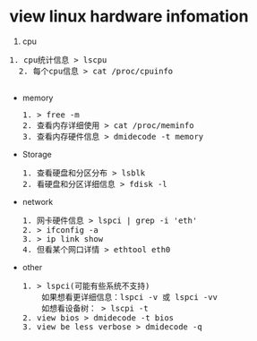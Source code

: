 # view linux hardware infomation

1. cpu
  <pre>1. cpu统计信息 > lscpu
  2. 每个cpu信息 > cat /proc/cpuinfo
  </pre>
  
+ memory
  <pre>1. > free -m
  2. 查看内存详细使用 > cat /proc/meminfo
  3. 查看内存硬件信息 > dmidecode -t memory
  </pre>
  
+ Storage
  <pre>1. 查看硬盘和分区分布 > lsblk
  2. 看硬盘和分区详细信息 > fdisk -l
  </pre>
 
+ network 
  <pre>1. 网卡硬件信息 > lspci | grep -i 'eth'
  2. > ifconfig -a
  3. > ip link show
  4. 但看某个网口详情 > ethtool eth0
  </pre>
  
+ other
  <pre>1. > lspci(可能有些系统不支持)
      如果想看更详细信息：lspci -v 或 lspci -vv
      如想看设备树： > lscpi -t
  2. view bios > dmidecode -t bios
  3. view be less verbose > dmidecode -q
  </pre>